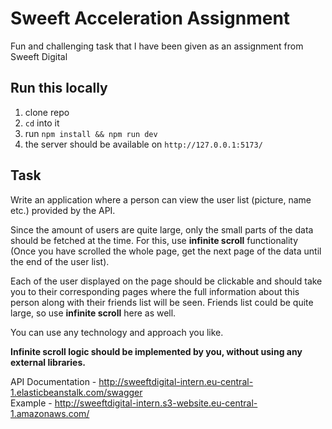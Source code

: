 # Sweeft Acceleration Assignment

Fun and challenging task that I have been given as an assignment from Sweeft Digital

## Run this locally

1. clone repo
2. `cd` into it
3. run `npm install && npm run dev`
4. the server should be available on `http://127.0.0.1:5173/`

## Task

Write an application where a person can view the user list (picture, name etc.) provided by the API.

Since the amount of users are quite large, only the small parts of the data should be fetched at the time. For this, use **infinite scroll** functionality (Once you have scrolled the whole page, get the next page of the data until the end of the user list).

Each of the user displayed on the page should be clickable and should take you to their corresponding pages where the full information about this person along with their friends list will be seen. Friends list could be quite large, so use **infinite scroll** here as well.

You can use any technology and approach you like.

**Infinite scroll logic should be implemented by you, without using any external libraries.**

API Documentation - http://sweeftdigital-intern.eu-central-1.elasticbeanstalk.com/swagger <br/>
Example - http://sweeftdigital-intern.s3-website.eu-central-1.amazonaws.com/ <br/>

